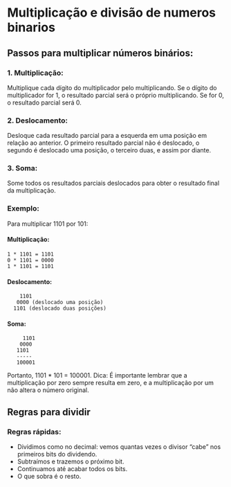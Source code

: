 # Multiplicação e divisão de numeros binarios

## Passos para multiplicar números binários:

### 1. Multiplicação:
Multiplique cada dígito do multiplicador pelo multiplicando. Se o dígito do multiplicador for 1, o resultado parcial será o próprio multiplicando. Se for 0, o resultado parcial será 0. 
### 2. Deslocamento:
Desloque cada resultado parcial para a esquerda em uma posição em relação ao anterior. O primeiro resultado parcial não é deslocado, o segundo é deslocado uma posição, o terceiro duas, e assim por diante. 
### 3. Soma:
Some todos os resultados parciais deslocados para obter o resultado final da multiplicação. 
### Exemplo:

Para multiplicar 1101 por 101:
#### Multiplicação:
```
1 * 1101 = 1101
0 * 1101 = 0000
1 * 1101 = 1101
```
#### Deslocamento:
```
    1101
   0000 (deslocado uma posição)
  1101 (deslocado duas posições)
```
#### Soma: 
```
     1101
    0000
   1101
   -----
   100001
```

Portanto, 1101 * 101 = 100001. 
Dica: É importante lembrar que a multiplicação por zero sempre resulta em zero, e a multiplicação por um não altera o número original. 

## Regras para dividir
### Regras rápidas:
- Dividimos como no decimal: vemos quantas vezes o divisor “cabe” nos primeiros bits do dividendo.
- Subtraímos e trazemos o próximo bit.
- Continuamos até acabar todos os bits.
- O que sobra é o resto.
